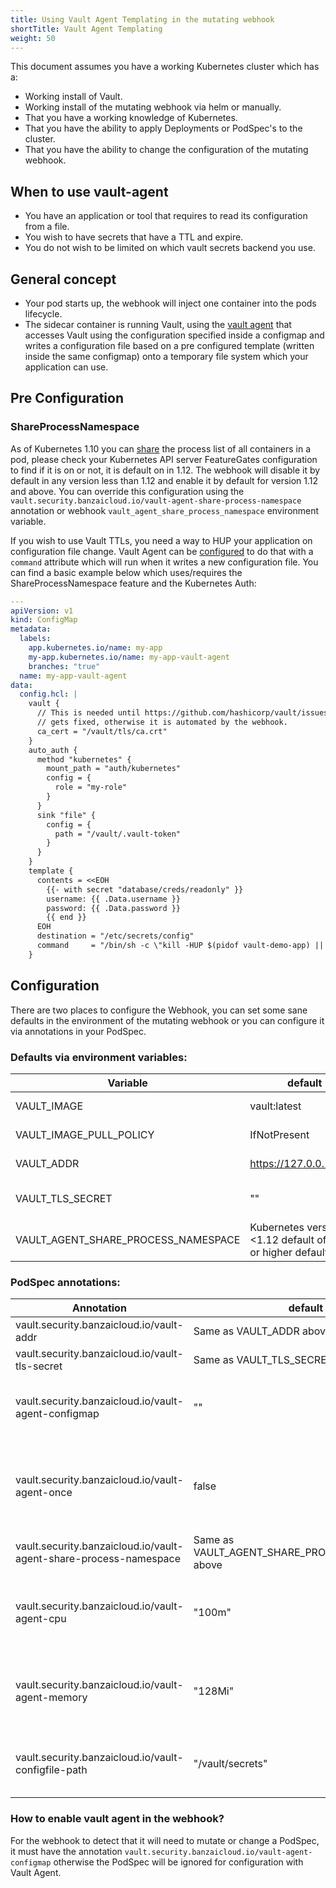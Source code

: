 ```yaml
---
title: Using Vault Agent Templating in the mutating webhook
shortTitle: Vault Agent Templating
weight: 50
---
```


This document assumes you have a working Kubernetes cluster which has a:

- Working install of Vault.
- Working install of the mutating webhook via helm or manually.
- That you have a working knowledge of Kubernetes.
- That you have the ability to apply Deployments or PodSpec's to the cluster.
- That you have the ability to change the configuration of the mutating webhook.

## When to use vault-agent

- You have an application or tool that requires to read its configuration from a file.
- You wish to have secrets that have a TTL and expire.
- You do not wish to be limited on which vault secrets backend you use.

## General concept

- Your pod starts up, the webhook will inject one container into the pods lifecycle.
- The sidecar container is running Vault, using the [vault agent](https://www.vaultproject.io/docs/agent/) that accesses Vault using the configuration specified inside a configmap and writes a configuration file based on a pre configured template (written inside the same configmap) onto a temporary file system which your application can use.

## Pre Configuration

### ShareProcessNamespace

As of Kubernetes 1.10 you can [share](https://kubernetes.io/docs/tasks/configure-pod-container/share-process-namespace/) the process list of all containers in a pod, please check your Kubernetes API server FeatureGates configuration to find if it is on or not, it is default on in 1.12. The webhook will disable it by default in any version less than 1.12 and enable it by default for version 1.12 and above. You can override this configuration using the `vault.security.banzaicloud.io/vault-agent-share-process-namespace` annotation or webhook `vault_agent_share_process_namespace` environment variable.

If you wish to use Vault TTLs, you need a way to HUP your application on configuration file change. Vault Agent can be [configured](https://www.vaultproject.io/docs/agent/template/index.html) to do that with a `command` attribute which will run when it writes a new configuration file. You can find a basic example below which uses/requires the ShareProcessNamespace feature and the Kubernetes Auth:

```yaml
---
apiVersion: v1
kind: ConfigMap
metadata:
  labels:
    app.kubernetes.io/name: my-app
    my-app.kubernetes.io/name: my-app-vault-agent
    branches: "true"
  name: my-app-vault-agent
data:
  config.hcl: |
    vault {
      // This is needed until https://github.com/hashicorp/vault/issues/7889
      // gets fixed, otherwise it is automated by the webhook.
      ca_cert = "/vault/tls/ca.crt"
    }
    auto_auth {
      method "kubernetes" {
        mount_path = "auth/kubernetes"
        config = {
          role = "my-role"
        }
      }
      sink "file" {
        config = {
          path = "/vault/.vault-token"
        }
      }
    }
    template {
      contents = <<EOH
        {{- with secret "database/creds/readonly" }}
        username: {{ .Data.username }}
        password: {{ .Data.password }}
        {{ end }}
      EOH
      destination = "/etc/secrets/config"
      command     = "/bin/sh -c \"kill -HUP $(pidof vault-demo-app) || true\""
    }
```

## Configuration

There are two places to configure the Webhook, you can set some sane defaults in the environment of the mutating webhook or you can configure it via annotations in your PodSpec.

### Defaults via environment variables:

|Variable      |default     |Explanation|
|--------------|------------|------------|
|VAULT_IMAGE|vault:latest| the vault image to use for the sidecar container|
|VAULT_IMAGE_PULL_POLICY|IfNotPresent| The pull policy for the vault agent container|
|VAULT_ADDR    |https://127.0.0.1:8200|Kubernetes service Vault endpoint URL|
|VAULT_TLS_SECRET|""|supply a secret with the vault TLS CA so TLS can be verified|
|VAULT_AGENT_SHARE_PROCESS_NAMESPACE|Kubernetes version <1.12 default off, 1.12 or higher default on|ShareProcessNamespace override|as above|

### PodSpec annotations:

|Annotation    |default     |Explanation|
|--------------|------------|------------|
vault.security.banzaicloud.io/vault-addr|Same as VAULT_ADDR above||
vault.security.banzaicloud.io/vault-tls-secret|Same as VAULT_TLS_SECRET above||
vault.security.banzaicloud.io/vault-agent-configmap|""|A configmap name which holds the vault agent configuration|
vault.security.banzaicloud.io/vault-agent-once|false|do not run vault-agent in daemon mode, useful for kubernetes jobs|
vault.security.banzaicloud.io/vault-agent-share-process-namespace|Same as VAULT_AGENT_SHARE_PROCESS_NAMESPACE above|
vault.security.banzaicloud.io/vault-agent-cpu|"100m"|Specify the vault-agent container CPU resource limit|
vault.security.banzaicloud.io/vault-agent-memory|"128Mi"|Specify the vault-agent container memory resource limit|
vault.security.banzaicloud.io/vault-configfile-path|"/vault/secrets"|Mount path of Vault Agent rendered files|

### How to enable vault agent in the webhook?

For the webhook to detect that it will need to mutate or change a PodSpec, it must have the annotation `vault.security.banzaicloud.io/vault-agent-configmap` otherwise the PodSpec will be ignored for configuration with Vault Agent.
